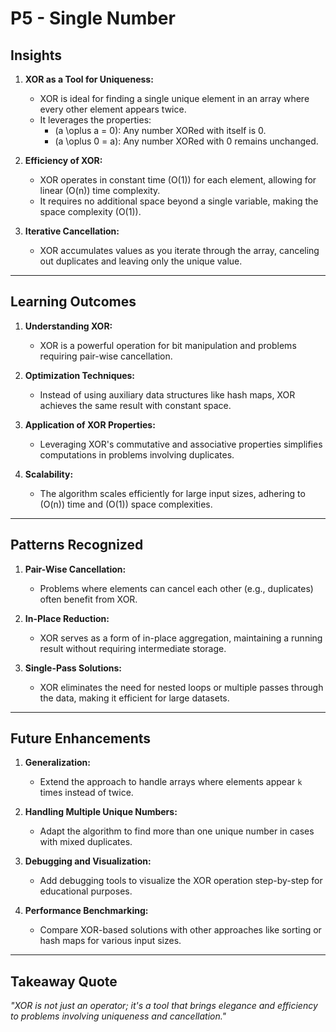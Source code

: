 # **P5 - Single Number**

## **Insights**

1. **XOR as a Tool for Uniqueness:**
   - XOR is ideal for finding a single unique element in an array where every other element appears twice.
   - It leverages the properties:
     - \(a \oplus a = 0\): Any number XORed with itself is 0.
     - \(a \oplus 0 = a\): Any number XORed with 0 remains unchanged.

2. **Efficiency of XOR:**
   - XOR operates in constant time \(O(1)\) for each element, allowing for linear \(O(n)\) time complexity.
   - It requires no additional space beyond a single variable, making the space complexity \(O(1)\).

3. **Iterative Cancellation:**
   - XOR accumulates values as you iterate through the array, canceling out duplicates and leaving only the unique value.

---

## **Learning Outcomes**

1. **Understanding XOR:**
   - XOR is a powerful operation for bit manipulation and problems requiring pair-wise cancellation.

2. **Optimization Techniques:**
   - Instead of using auxiliary data structures like hash maps, XOR achieves the same result with constant space.

3. **Application of XOR Properties:**
   - Leveraging XOR's commutative and associative properties simplifies computations in problems involving duplicates.

4. **Scalability:**
   - The algorithm scales efficiently for large input sizes, adhering to \(O(n)\) time and \(O(1)\) space complexities.

---

## **Patterns Recognized**

1. **Pair-Wise Cancellation:**
   - Problems where elements can cancel each other (e.g., duplicates) often benefit from XOR.

2. **In-Place Reduction:**
   - XOR serves as a form of in-place aggregation, maintaining a running result without requiring intermediate storage.

3. **Single-Pass Solutions:**
   - XOR eliminates the need for nested loops or multiple passes through the data, making it efficient for large datasets.

---

## **Future Enhancements**

1. **Generalization:**
   - Extend the approach to handle arrays where elements appear `k` times instead of twice.

2. **Handling Multiple Unique Numbers:**
   - Adapt the algorithm to find more than one unique number in cases with mixed duplicates.

3. **Debugging and Visualization:**
   - Add debugging tools to visualize the XOR operation step-by-step for educational purposes.

4. **Performance Benchmarking:**
   - Compare XOR-based solutions with other approaches like sorting or hash maps for various input sizes.

---

## **Takeaway Quote**
*"XOR is not just an operator; it's a tool that brings elegance and efficiency to problems involving uniqueness and cancellation."*

